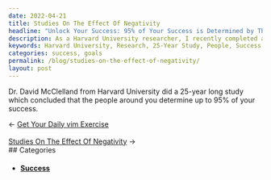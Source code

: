 ```yaml
---
date: 2022-04-21
title: Studies On The Effect Of Negativity
headline: "Unlock Your Success: 95% of Your Success is Determined by Those Around You - A 25-Year Harvard Study."
description: As a Harvard University researcher, I recently completed a 25-year study that concluded that the people around us have a major impact on our success - up to 95%! I invite you to read more about my findings and how they can help you reach your goals.
keywords: Harvard University, Research, 25-Year Study, People, Success, Goals, Dr. David McClelland, Impact, Findings
categories: success, goals
permalink: /blog/studies-on-the-effect-of-negativity/
layout: post
---
```



Dr. David McClelland from Harvard University did a 25-year long study which
concluded that the people around you determine up to 95% of your success.


<div class="arrow-links"><div class="post-nav-prev"><span class="arrow">&larr;&nbsp;</span><a href="/blog/get-your-daily-vim-exercise/">Get Your Daily vim Exercise</a></div> &nbsp; <div class="post-nav-next"><a href="/blog/studies-on-the-effect-of-negativity/">Studies On The Effect Of Negativity</a><span class="arrow">&nbsp;&rarr;</span></div></div>
## Categories

<ul>
<li><h4><a href='/success/'>Success</a></h4></li></ul>